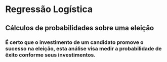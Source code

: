 # Regressão Logística
## Cálculos de probabilidades sobre uma eleição

### É certo que o investimento de um candidato promove o sucesso na eleição, esta análise visa medir a probabilidade de êxito conforme seus investimentos.
